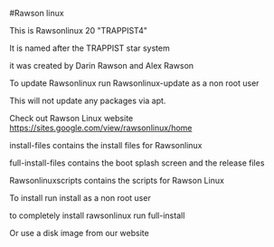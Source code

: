 #Rawson linux

This is Rawsonlinux 20 "TRAPPIST4"

It is named after the TRAPPIST star system

it was created by Darin Rawson and Alex Rawson


To update Rawsonlinux run Rawsonlinux-update as a non root user

This will not update any packages via apt.


Check out Rawson Linux website
https://sites.google.com/view/rawsonlinux/home

install-files contains the install files for Rawsonlinux

full-install-files contains the boot splash screen and the release files

Rawsonlinuxscripts contains the scripts for Rawson Linux


To install run install as a non root user


to completely install rawsonlinux run full-install


Or use a disk image from our website
